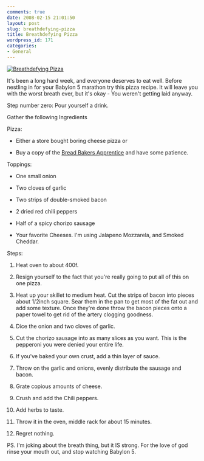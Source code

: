 ```yaml
---
comments: true
date: 2008-02-15 21:01:50
layout: post
slug: breathdefying-pizza
title: Breathdefying Pizza
wordpress_id: 171
categories:
- General
---
```


[![Breathdefying Pizza](http://trevoro.ca/blog/wp-content/uploads/2008/02/dscn0343.jpg)](http://trevoro.ca/blog/wp-content/uploads/2008/02/dscn0343.jpg)

It's been a long hard week, and everyone deserves to eat well. Before nestling in for your Babylon 5 marathon try this pizza recipe. It will leave you with the worst breath ever, but it's okay - You weren't getting laid anyway.

Step number zero: Pour yourself a drink.

Gather the following Ingredients

Pizza:

* Either a store bought boring cheese pizza or

* Buy a copy of the [Bread Bakers Apprentice](http://www.amazon.com/Bread-Bakers-Apprentice-Mastering-Extraordinary/dp/1580082688) and have some patience.

Toppings:

* One small onion

* Two cloves of garlic

* Two strips of double-smoked bacon

* 2 dried red chili peppers

* Half of a spicy chorizo sausage

* Your favorite Cheeses. I'm using Jalapeno Mozzarela, and Smoked Cheddar.

Steps:

1) Heat oven to about 400f.

2) Resign yourself to the fact that you're really going to put all of this on one pizza.

3) Heat up your skillet to medium heat. Cut the strips of bacon into pieces about 1/2inch square. Sear them in the pan to get most of the fat out and add some texture. Once they're done throw the bacon pieces onto a paper towel to get rid of the artery clogging goodness.

4) Dice the onion and two cloves of garlic.

5) Cut the chorizo sausage into as many slices as you want. This is the pepperoni you were denied your entire life.

6) If you've baked your own crust, add a thin layer of sauce.

7) Throw on the garlic and onions, evenly distribute the sausage and bacon.

8) Grate copious amounts of cheese.

9) Crush and add the Chili peppers.

10) Add herbs to taste.

11) Throw it in the oven, middle rack for about 15 minutes.

12) Regret nothing.

PS. I'm joking about the breath thing, but it IS strong. For the love of god rinse your mouth out, and stop watching Babylon 5.

